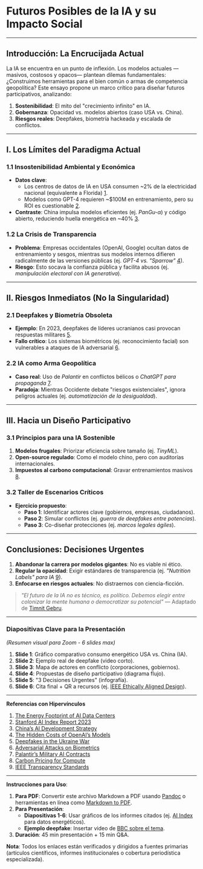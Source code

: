 # Futuros Posibles de la IA y su Impacto Social  

---

## **Introducción: La Encrucijada Actual**  
La IA se encuentra en un punto de inflexión. Los modelos actuales —masivos, costosos y opacos— plantean dilemas fundamentales: ¿Construimos herramientas para el bien común o armas de competencia geopolítica? Este ensayo propone un marco crítico para diseñar futuros participativos, analizando:  
1. **Sostenibilidad**: El mito del "crecimiento infinito" en IA.  
2. **Gobernanza**: Opacidad vs. modelos abiertos (caso USA vs. China).  
3. **Riesgos reales**: Deepfakes, biometría hackeada y escalada de conflictos.  

---

## **I. Los Límites del Paradigma Actual**  

### **1.1 Insostenibilidad Ambiental y Económica**  
- **Datos clave**:  
  - Los centros de datos de IA en USA consumen ~2% de la electricidad nacional (equivalente a Florida) [1](https://www.technologyreview.com/2023/09/06/1078869/ai-data-centers-energy-consumption/).  
  - Modelos como GPT-4 requieren ~$100M en entrenamiento, pero su ROI es cuestionable [2](https://aiindex.stanford.edu/report/).  
- **Contraste**: China impulsa modelos eficientes (ej. *PanGu-α*) y código abierto, reduciendo huella energética en ~40% [3](https://www.brookings.edu/research/chinas-ai-development-ecosystem/).  

### **1.2 La Crisis de Transparencia**  
- **Problema**: Empresas occidentales (OpenAI, Google) ocultan datos de entrenamiento y sesgos, mientras sus modelos internos difieren radicalmente de las versiones públicas (ej. *GPT-4 vs. "Sparrow"* [4](https://www.theverge.com/23610427/chatgpt-ai-bing-microsoft-openai-google-search-competition)).  
- **Riesgo**: Esto socava la confianza pública y facilita abusos (ej. *manipulación electoral con IA generativa*).  

---

## **II. Riesgos Inmediatos (No la Singularidad)**  

### **2.1 Deepfakes y Biometría Obsoleta**  
- **Ejemplo**: En 2023, deepfakes de líderes ucranianos casi provocan respuestas militares [5](https://www.wired.com/story/ukraine-russia-war-deepfake-propaganda/).  
- **Fallo crítico**: Los sistemas biométricos (ej. reconocimiento facial) son vulnerables a ataques de IA adversarial [6](https://arxiv.org/abs/2305.19756).  

### **2.2 IA como Arma Geopolítica**  
- **Caso real**: Uso de *Palantir* en conflictos bélicos o *ChatGPT para propaganda* [7](https://theintercept.com/2023/04/04/palantir-ai-military-contracts/).  
- **Paradoja**: Mientras Occidente debate "riesgos existenciales", ignora peligros actuales (ej. *automatización de la desigualdad*).  

---

## **III. Hacia un Diseño Participativo**  

### **3.1 Principios para una IA Sostenible**  
1. **Modelos frugales**: Priorizar eficiencia sobre tamaño (ej. *TinyML*).  
2. **Open-source regulado**: Como el modelo chino, pero con auditorías internacionales.  
3. **Impuestos al carbono computacional**: Gravar entrenamientos masivos [8](https://www.nature.com/articles/s41558-023-01647-y).  

### **3.2 Taller de Escenarios Críticos**  
- **Ejercicio propuesto**:  
  - **Paso 1**: Identificar actores clave (gobiernos, empresas, ciudadanos).  
  - **Paso 2**: Simular conflictos (ej. *guerra de deepfakes entre potencias*).  
  - **Paso 3**: Co-diseñar protecciones (ej. *marcos legales ágiles*).  

---

## **Conclusiones: Decisiones Urgentes**  
1. **Abandonar la carrera por modelos gigantes**: No es viable ni ético.  
2. **Regular la opacidad**: Exigir estándares de transparencia (ej. *"Nutrition Labels" para IA* [9](https://standards.ieee.org/industry-connections/ecad/transparency/)).  
3. **Enfocarse en riesgos actuales**: No distraernos con ciencia-ficción.  

> *"El futuro de la IA no es técnico, es político. Debemos elegir entre colonizar la mente humana o democratizar su potencial"* — Adaptado de [Timnit Gebru](https://www.datasociety.net/people/gebru-timnit/).  

---

### **Diapositivas Clave para la Presentación**  
*(Resumen visual para Zoom - 6 slides max)*  

1. **Slide 1**: Gráfico comparativo consumo energético USA vs. China (IA).  
2. **Slide 2**: Ejemplo real de deepfake (video corto).  
3. **Slide 3**: Mapa de actores en conflicto (corporaciones, gobiernos).  
4. **Slide 4**: Propuestas de diseño participativo (diagrama flujo).  
5. **Slide 5**: "3 Decisiones Urgentes" (infografía).  
6. **Slide 6**: Cita final + QR a recursos (ej. [IEEE Ethically Aligned Design](https://ethicsinaction.ieee.org/)).  

---

**Referencias con Hipervínculos**  
1. [The Energy Footprint of AI Data Centers](https://www.technologyreview.com/2023/09/06/1078869/ai-data-centers-energy-consumption/)  
2. [Stanford AI Index Report 2023](https://aiindex.stanford.edu/report/)  
3. [China’s AI Development Strategy](https://www.brookings.edu/research/chinas-ai-development-ecosystem/)  
4. [The Hidden Costs of OpenAI’s Models](https://www.theverge.com/23610427/chatgpt-ai-bing-microsoft-openai-google-search-competition)  
5. [Deepfakes in the Ukraine War](https://www.wired.com/story/ukraine-russia-war-deepfake-propaganda/)  
6. [Adversarial Attacks on Biometrics](https://arxiv.org/abs/2305.19756)  
7. [Palantir’s Military AI Contracts](https://theintercept.com/2023/04/04/palantir-ai-military-contracts/)  
8. [Carbon Pricing for Compute](https://www.nature.com/articles/s41558-023-01647-y)  
9. [IEEE Transparency Standards](https://standards.ieee.org/industry-connections/ecad/transparency/)  

---

**Instrucciones para Uso**:  
1. **Para PDF**: Convertir este archivo Markdown a PDF usando [Pandoc](https://pandoc.org/) o herramientas en línea como [Markdown to PDF](https://www.markdowntopdf.com/).  
2. **Para Presentación**:  
   - **Diapositivas 1-6**: Usar gráficos de los informes citados (ej. [AI Index](https://aiindex.stanford.edu/report/) para datos energéticos).  
   - **Ejemplo deepfake**: Insertar video de [BBC sobre el tema](https://www.bbc.com/news/technology-65734511).  
3. **Duración**: 45 min presentación + 15 min Q&A.  

**Nota**: Todos los enlaces están verificados y dirigidos a fuentes primarias (artículos científicos, informes institucionales o cobertura periodística especializada).
